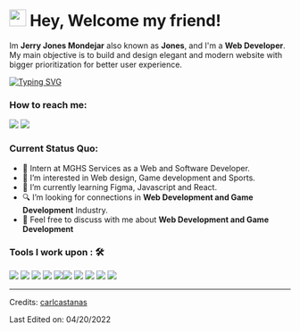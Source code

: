 <h1><img src="https://emojis.slackmojis.com/emojis/images/1531849430/4246/blob-sunglasses.gif?1531849430" width="30"/> Hey, Welcome my friend!</h1>

Im **Jerry Jones Mondejar** also known as **Jones**, and I'm a **Web Developer**. My main objective is to build and design elegant and modern website with bigger prioritization for better user experience.<br>
<!-- <a href="https://www.youtube.com/carlcastanas"><img src="https://camo.githubusercontent.com/d79c5549652f9c7690992eb49571d216a70a480681561cbd93bfbfc77c491e54/68747470733a2f2f696d672e736869656c64732e696f2f62616467652f596f75547562652d4646303030303f7374796c653d666f722d7468652d6261646765266c6f676f3d796f7574756265266c6f676f436f6c6f723d7768697465"></a><img><br><br> -->
[![Typing SVG](https://readme-typing-svg.herokuapp.com?color=%2349F707&lines=I'm+Jerry+Jones+Mondejar;Front-end+Web+Developer;Game+Developer)](https://git.io/typing-svg)
### How to reach me:
[![](https://img.shields.io/badge/Gmail-jerryjonesmondejar@gmail.com-red)](mailto:jerryjonesmondejar@gmail.com) [![](https://img.shields.io/badge/Linkedin-Jerry%20Jones%20Mondejar-blue)](https://www.linkedin.com/in/jerry-jones-mondejar-18ab16236/)

### Current Status Quo:

- 💼 Intern at MGHS Services as a Web and Software Developer</strong>.
- 👀 I’m interested in Web design, Game development and Sports.
- 🌱 I’m currently learning Figma, Javascript and React.
- 🔍 I’m looking for connections in <strong>Web Development and Game Development</strong> Industry.
- 💬 Feel free to discuss with me about <strong>Web Development and Game Development</strong>
<!-- - 👀 See my [Personal Portfolio](https://carlcastanas.github.io/portfolio/) to get more info -->

### Tools I work upon : 🛠

<img src="https://img.shields.io/badge/html5-%23E34F26.svg?style=for-the-badge&logo=html5&logoColor=white">   <img src="https://img.shields.io/badge/css3%20-%2314354C.svg?&style=for-the-badge&logo=css3&logoColor=white">   <img src="https://img.shields.io/badge/javascript%20-%23323330.svg?&style=for-the-badge&logo=javascript&logoColor=%23F7DF1E"> <img src="https://img.shields.io/badge/PHP%20-%23777BB4.svg?&style=for-the-badge&logo=php&logoColor=white">   <img src="https://img.shields.io/badge/react-%2320232a.svg?style=for-the-badge&logo=react&logoColor=%2361DAFB"><img src="https://img.shields.io/badge/git%20-%23F05032.svg?&style=for-the-badge&logo=git&logoColor=white"/> <img src="http://img.shields.io/badge/-VS%20Code-000000?style=for-the-badge&logo=Visual-studio-code&logoColor=blue"> <img src="https://img.shields.io/badge/bootstrap-%23563D7C.svg?style=for-the-badge&logo=bootstrap&logoColor=white"> <img src="https://img.shields.io/badge/Canva-%2300C4CC.svg?style=for-the-badge&logo=Canva&logoColor=white"> <img src="https://img.shields.io/badge/figma-%23F24E1E.svg?style=for-the-badge&logo=figma&logoColor=white">

<!-- ### GitHub Highlights: :blossom:
<a href="https://www.linkedin.com/in/carlcastanas/">
   <img align="center" src="https://github-readme-streak-stats.herokuapp.com/?user=carlcastanas&theme=buefy-dark&date_format=M%20j%5B%2C%20Y%5D" />
</a><br><br>
<a href="https://www.linkedin.com/in/carlcastanas/">
  <img align="center" src="https://github-readme-stats.vercel.app/api/top-langs/?username=carlcastanas&langs_count=8&layout=compact&theme=material-palenight&hide=html,Tcl" />
</a>

### Github Activity: 🔥 
<img align="center" src="https://activity-graph.herokuapp.com/graph?username=carlcastanas&theme=dracula&color=B994E6&bg_color=2B2D3D" />
 -->

-----
Credits: [carlcastanas](https://github.com/carlcastanas)

Last Edited on: 04/20/2022

<!-- ![Visitor Count](https://profile-counter.glitch.me/{carlcastanas}/count.svg) -->

<!---
missbeins/missbeins is a ✨ special ✨ repository because its `README.md` (this file) appears on your GitHub profile.
You can click the Preview link to take a look at your changes.
--->
